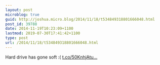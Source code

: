 ```yaml
---
layout: post
microblog: true
guid: http://joshua.micro.blog/2014/11/18/t534849318801666048.html
post_id: 39788
date: 2014-11-19T10:23:09+1100
lastmod: 2019-07-30T17:41:42+1100
type: post
url: /2014/11/18/t534849318801666048.html
---
```

Hard drive has gone soft :( [t.co/50KnhjAtu...](http://t.co/50KnhjAtuW)

